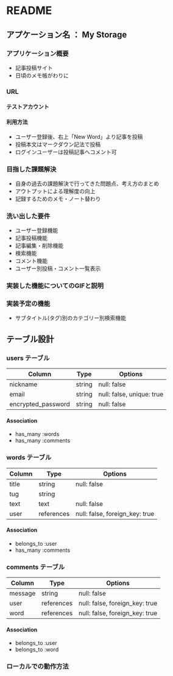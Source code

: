 # README

## アプケーション名 ： My Storage

### アプリケーション概要
- 記事投稿サイト
- 日頃のメモ帳がわりに

### URL

#### テストアカウント


#### 利用方法

- ユーザー登録後、右上「New Word」より記事を投稿
- 投稿本文はマークダウン記法で投稿
- ログインユーザーは投稿記事へコメント可

### 目指した課題解決
- 自身の過去の課題解決で行ってきた問題点、考え方のまとめ
- アウトプットによる理解度の向上
- 記録するためのメモ・ノート替わり

### 洗い出した要件

- ユーザー登録機能
- 記事投稿機能
- 記事編集・削除機能
- 検索機能
- コメント機能
- ユーザー別投稿・コメント一覧表示

### 実装した機能についてのGIFと説明

### 実装予定の機能
- サブタイトル(タグ)別のカテゴリー別検索機能

## テーブル設計

### users テーブル

| Column               | Type    | Options                   |
| -------------------- | ------- | ------------------------- |
| nickname             | string  | null: false               |
| email                | string  | null: false, unique: true | 
| encrypted_password   | string  | null: false               |

#### Association

- has_many :words
- has_many :comments



### words テーブル

| Column   | Type       | Options                        |
| -------- | ---------- | ------------------------------ |
| title    | string     | null: false                    |
| tug      | string     |                                |
| text     | text       | null: false                    |
| user     | references | null: false, foreign_key: true |


#### Association

- belongs_to :user
- has_many   :comments



### comments テーブル

| Column    | Type       | Options                           |
| --------- | ---------- | --------------------------------- |
| message   | string     | null: false                       |
| user      | references | null: false, foreign_key: true    |
| word      | references | null: false, foreign_key: true    |

#### Association

- belongs_to :user
- belongs_to :word


### ローカルでの動作方法